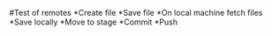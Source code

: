 #Test of remotes
*Create file
*Save file
*On local machine fetch files
*Save locally
*Move to stage
*Commit
*Push
